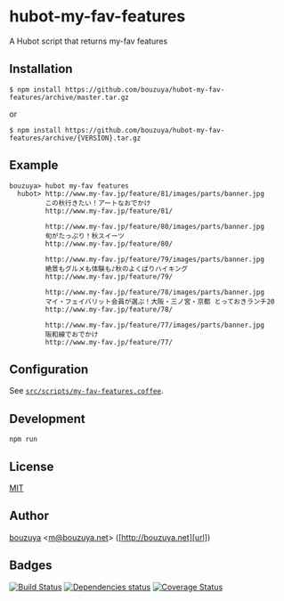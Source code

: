 # hubot-my-fav-features

A Hubot script that returns my-fav features

## Installation

    $ npm install https://github.com/bouzuya/hubot-my-fav-features/archive/master.tar.gz

or

    $ npm install https://github.com/bouzuya/hubot-my-fav-features/archive/{VERSION}.tar.gz

## Example

    bouzuya> hubot my-fav features
      hubot> http://www.my-fav.jp/feature/81/images/parts/banner.jpg
             この秋行きたい！アートなおでかけ
             http://www.my-fav.jp/feature/81/

             http://www.my-fav.jp/feature/80/images/parts/banner.jpg
             旬がたっぷり！秋スイーツ
             http://www.my-fav.jp/feature/80/

             http://www.my-fav.jp/feature/79/images/parts/banner.jpg
             絶景もグルメも体験も♪秋のよくばりハイキング
             http://www.my-fav.jp/feature/79/

             http://www.my-fav.jp/feature/78/images/parts/banner.jpg
             マイ・フェイバリット会員が選ぶ！大阪・三ノ宮・京都 とっておきランチ20
             http://www.my-fav.jp/feature/78/

             http://www.my-fav.jp/feature/77/images/parts/banner.jpg
             阪和線でおでかけ
             http://www.my-fav.jp/feature/77/


## Configuration

See [`src/scripts/my-fav-features.coffee`](src/scripts/my-fav-features.coffee).

## Development

`npm run`

## License

[MIT](LICENSE)

## Author

[bouzuya][user] &lt;[m@bouzuya.net][mail]&gt; ([http://bouzuya.net][url])

## Badges

[![Build Status][travis-badge]][travis]
[![Dependencies status][david-dm-badge]][david-dm]
[![Coverage Status][coveralls-badge]][coveralls]

[travis]: https://travis-ci.org/bouzuya/hubot-my-fav-features
[travis-badge]: https://travis-ci.org/bouzuya/hubot-my-fav-features.svg?branch=master
[david-dm]: https://david-dm.org/bouzuya/hubot-my-fav-features
[david-dm-badge]: https://david-dm.org/bouzuya/hubot-my-fav-features.png
[coveralls]: https://coveralls.io/r/bouzuya/hubot-my-fav-features
[coveralls-badge]: https://img.shields.io/coveralls/bouzuya/hubot-my-fav-features.svg
[user]: https://github.com/bouzuya
[mail]: mailto:m@bouzuya.net
[url]: http://bouzuya.net
